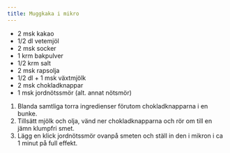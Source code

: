 ```yaml
---
title: Muggkaka i mikro
---
```


- 2 msk kakao
- 1/2 dl vetemjöl
- 2 msk socker
- 1 krm bakpulver
- 1/2 krm salt
- 2 msk rapsolja
- 1/2 dl + 1 msk växtmjölk
- 2 msk chokladknappar
- 1 msk jordnötssmör (alt. annat nötsmör)

1. Blanda samtliga torra ingredienser förutom chokladknapparna i en bunke.
2. Tillsätt mjölk och olja, vänd ner chokladknapparna och rör om till en jämn klumpfri smet.
3. Lägg en klick jordnötssmör ovanpå smeten och ställ in den i mikron i ca 1 minut på full effekt.
